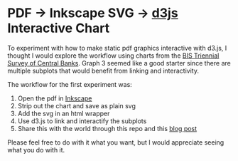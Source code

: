 PDF -> Inkscape SVG -> [d3js](http://d3js.org) Interactive Chart
======

To experiment with how to make static pdf graphics interactive with d3.js, I thought I would explore the workflow using charts from the [BIS Triennial Survey of Central Banks](http://www.bis.org/publ/rpfx13.htm).  Graph 3 seemed like a good starter since there are multiple subplots that would benefit from linking and interactivity.

The workflow for the first experiment was:

1. Open the pdf in [Inkscape](http://inkscape.org)
2. Strip out the chart and save as plain svg
3. Add the svg in an html wrapper
4. Use d3.js to link and interactify the subplots
5. Share this with the world through this repo and this [blog post](http://timelyportfolio.blogspot.com/2014/05/pdf-chart-inkscape-svg-d3-interactive.html)

Please feel free to do with it what you want, but I would appreciate seeing what you do with it.
